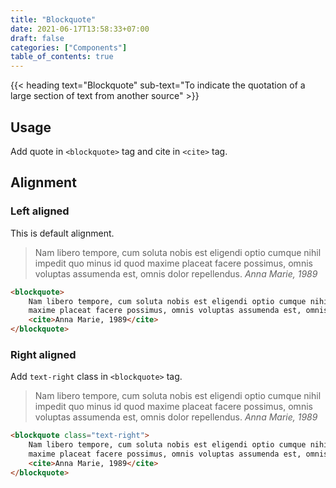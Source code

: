 ```yaml
---
title: "Blockquote"
date: 2021-06-17T13:58:33+07:00
draft: false
categories: ["Components"]
table_of_contents: true
---
```


{{< heading text="Blockquote" sub-text="To indicate the quotation of a large section of text from another source" >}}

## Usage

Add quote in `<blockquote>` tag and cite in `<cite>` tag.

## Alignment

### Left aligned

This is default alignment.

<blockquote>
    Nam libero tempore, cum soluta nobis est eligendi optio cumque nihil impedit quo minus id quod
    maxime placeat facere possimus, omnis voluptas assumenda est, omnis dolor repellendus.
    <cite>Anna Marie, 1989</cite>
</blockquote>

``` html
<blockquote>
    Nam libero tempore, cum soluta nobis est eligendi optio cumque nihil impedit quo minus id quod
    maxime placeat facere possimus, omnis voluptas assumenda est, omnis dolor repellendus.
    <cite>Anna Marie, 1989</cite>
</blockquote>
```

### Right aligned

Add `text-right` class in `<blockquote>` tag.

<blockquote class="text-right">
    Nam libero tempore, cum soluta nobis est eligendi optio cumque nihil impedit quo minus id quod
    maxime placeat facere possimus, omnis voluptas assumenda est, omnis dolor repellendus.
    <cite>Anna Marie, 1989</cite>
</blockquote>

``` html
<blockquote class="text-right">
    Nam libero tempore, cum soluta nobis est eligendi optio cumque nihil impedit quo minus id quod
    maxime placeat facere possimus, omnis voluptas assumenda est, omnis dolor repellendus.
    <cite>Anna Marie, 1989</cite>
</blockquote>
```